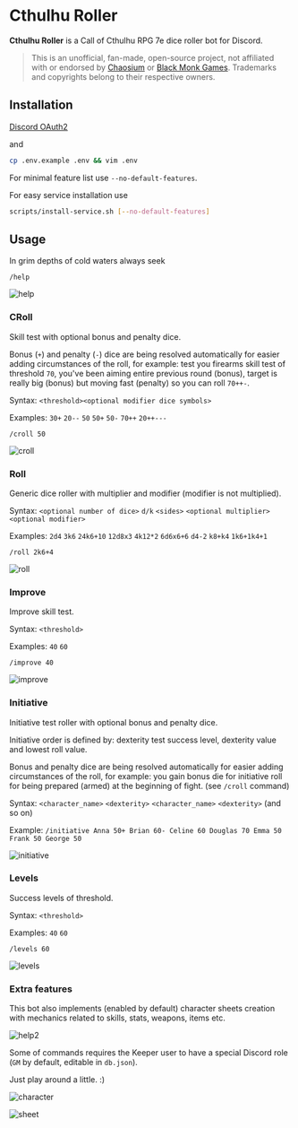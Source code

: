 # Cthulhu Roller

**Cthulhu Roller** is a Call of Cthulhu RPG 7e dice roller bot for Discord.

> This is an unofficial, fan-made, open-source project, not affiliated with or endorsed by [Chaosium](https://www.chaosium.com/) or [Black Monk Games](https://blackmonk.pl/). Trademarks and copyrights belong to their respective owners.

## Installation

[Discord OAuth2](https://discord.com/developers/docs/topics/oauth2)

and

```bash
cp .env.example .env && vim .env
```

For minimal feature list use `--no-default-features`.

For easy service installation use

```bash
scripts/install-service.sh [--no-default-features]
```

## Usage

In grim depths of cold waters always seek

```text
/help
```

![help](docs/help.png)

### CRoll

Skill test with optional bonus and penalty dice.

Bonus (`+`) and penalty (`-`) dice are being resolved automatically for easier adding circumstances of the roll, for example: test you firearms skill test of threshold `70`, you've been aiming entire previous round (bonus), target is really big (bonus) but moving fast (penalty) so you can roll `70++-`.

Syntax: `<threshold><optional modifier dice symbols>`

Examples: `30+` `20--` `50` `50+` `50-` `70++` `20++---`

```text
/croll 50
```

![croll](docs/croll.png)

### Roll

Generic dice roller with multiplier and modifier (modifier is not multiplied).

Syntax: `<optional number of dice>` `d/k` `<sides>` `<optional multiplier>` `<optional modifier>`

Examples: `2d4` `3k6` `24k6+10` `12d8x3` `4k12*2` `6d6x6+6` `d4-2` `k8+k4` `1k6+1k4+1`

```text
/roll 2k6+4
```

![roll](docs/roll.png)

### Improve

Improve skill test.

Syntax: `<threshold>`

Examples: `40` `60`

```text
/improve 40
```

![improve](docs/improve.png)

### Initiative

Initiative test roller with optional bonus and penalty dice.

Initiative order is defined by: dexterity test success level, dexterity value and lowest roll value.

Bonus and penalty dice are being resolved automatically for easier adding circumstances of the roll, for example: you gain bonus die for initiative roll for being prepared (armed) at the beginning of fight. (see `/croll` command)

Syntax: `<character_name>` `<dexterity>` `<character_name>` `<dexterity>` (and so on)

Example: `/initiative Anna 50+ Brian 60- Celine 60 Douglas 70 Emma 50 Frank 50 George 50`

![initiative](docs/initiative.png)

### Levels

Success levels of threshold.

Syntax: `<threshold>`

Examples: `40` `60`

```text
/levels 60
```

![levels](docs/levels.png)

### Extra features

This bot also implements (enabled by default) character sheets creation with mechanics related to skills, stats, weapons, items etc.

![help2](docs/help2.png)

Some of commands requires the Keeper user to have a special Discord role (`GM` by default, editable in `db.json`).

Just play around a little. :)

![character](docs/character.png)

![sheet](docs/sheet.png)
